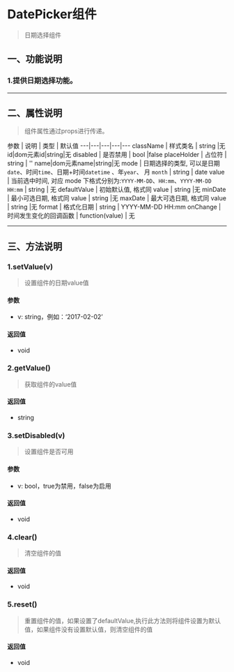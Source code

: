 # DatePicker组件
> 日期选择组件

## 一、功能说明
### 1.提供日期选择功能。

---

## 二、属性说明
> 组件属性通过props进行传递。

参数 | 说明 | 类型 | 默认值
---|---|---|---|---
className | 样式类名 | string |无
id|dom元素id|string|无
disabled | 是否禁用 | bool |false
placeHolder | 占位符 | string | ''
name|dom元素name|string|无
mode | 日期选择的类型, 可以是日期`date`、时间`time`、日期+时间`datetime` 、年`year`、 月 `month` | string | date
value | 当前选中时间, 对应 mode 下格式分别为:`YYYY-MM-DD`、`HH:mm`、`YYYY-MM-DD HH:mm` | string | 无
defaultValue | 初始默认值, 格式同 value | string |无
minDate | 最小可选日期, 格式同 value | string |无
maxDate | 最大可选日期, 格式同 value | string |无
format | 格式化日期 | string | YYYY-MM-DD HH:mm
onChange | 时间发生变化的回调函数 | function(value) | 无

---

## 三、方法说明
### 1.setValue(v)
> 设置组件的日期value值

#### 参数
- v: string，例如：‘2017-02-02’

#### 返回值
- void


### 2.getValue()
> 获取组件的value值

#### 返回值
- string


### 3.setDisabled(v)
> 设置组件是否可用

#### 参数
- v: bool，true为禁用，false为启用

#### 返回值
- void

### 4.clear()
> 清空组件的值

#### 返回值
- void

### 5.reset()
> 重置组件的值，如果设置了defaultValue,执行此方法则将组件设置为默认值，如果组件没有设置默认值，则清空组件的值

#### 返回值
- void
